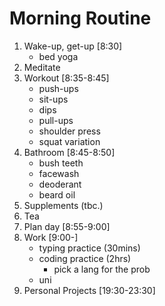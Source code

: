 # Morning Routine 

1. Wake-up, get-up [8:30]
    - bed yoga
2. Meditate
3. Workout [8:35-8:45]
    - push-ups
    - sit-ups
    - dips
    - pull-ups
    - shoulder press
    - squat variation
4. Bathroom [8:45-8:50]
    - bush teeth 
    - facewash
    - deoderant
    - beard oil
5. Supplements (tbc.)
6. Tea
7. Plan day [8:55-9:00]
8. Work [9:00-]
    - typing practice (30mins)
    - coding practice (2hrs)
        - pick a lang for the prob
    - uni
9. Personal Projects [19:30-23:30]
